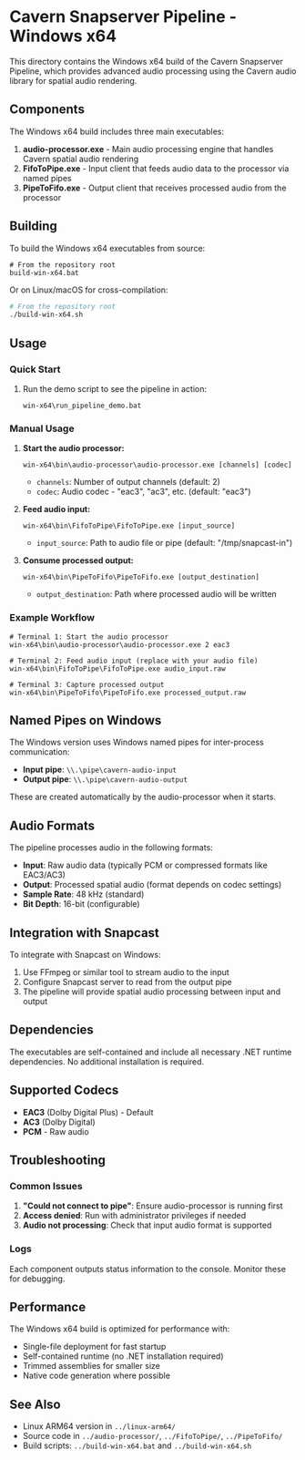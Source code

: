 # Cavern Snapserver Pipeline - Windows x64

This directory contains the Windows x64 build of the Cavern Snapserver Pipeline, which provides advanced audio processing using the Cavern audio library for spatial audio rendering.

## Components

The Windows x64 build includes three main executables:

1. **audio-processor.exe** - Main audio processing engine that handles Cavern spatial audio rendering
2. **FifoToPipe.exe** - Input client that feeds audio data to the processor via named pipes
3. **PipeToFifo.exe** - Output client that receives processed audio from the processor

## Building

To build the Windows x64 executables from source:

```batch
# From the repository root
build-win-x64.bat
```

Or on Linux/macOS for cross-compilation:
```bash
# From the repository root  
./build-win-x64.sh
```

## Usage

### Quick Start

1. Run the demo script to see the pipeline in action:
   ```batch
   win-x64\run_pipeline_demo.bat
   ```

### Manual Usage

1. **Start the audio processor:**
   ```batch
   win-x64\bin\audio-processor\audio-processor.exe [channels] [codec]
   ```
   - `channels`: Number of output channels (default: 2)
   - `codec`: Audio codec - "eac3", "ac3", etc. (default: "eac3")

2. **Feed audio input:**
   ```batch
   win-x64\bin\FifoToPipe\FifoToPipe.exe [input_source]
   ```
   - `input_source`: Path to audio file or pipe (default: "/tmp/snapcast-in")

3. **Consume processed output:**
   ```batch
   win-x64\bin\PipeToFifo\PipeToFifo.exe [output_destination]
   ```
   - `output_destination`: Path where processed audio will be written

### Example Workflow

```batch
# Terminal 1: Start the audio processor
win-x64\bin\audio-processor\audio-processor.exe 2 eac3

# Terminal 2: Feed audio input (replace with your audio file)
win-x64\bin\FifoToPipe\FifoToPipe.exe audio_input.raw

# Terminal 3: Capture processed output
win-x64\bin\PipeToFifo\PipeToFifo.exe processed_output.raw
```

## Named Pipes on Windows

The Windows version uses Windows named pipes for inter-process communication:

- **Input pipe**: `\\.\pipe\cavern-audio-input`
- **Output pipe**: `\\.\pipe\cavern-audio-output`

These are created automatically by the audio-processor when it starts.

## Audio Formats

The pipeline processes audio in the following formats:

- **Input**: Raw audio data (typically PCM or compressed formats like EAC3/AC3)
- **Output**: Processed spatial audio (format depends on codec settings)
- **Sample Rate**: 48 kHz (standard)
- **Bit Depth**: 16-bit (configurable)

## Integration with Snapcast

To integrate with Snapcast on Windows:

1. Use FFmpeg or similar tool to stream audio to the input
2. Configure Snapcast server to read from the output pipe
3. The pipeline will provide spatial audio processing between input and output

## Dependencies

The executables are self-contained and include all necessary .NET runtime dependencies. No additional installation is required.

## Supported Codecs

- **EAC3** (Dolby Digital Plus) - Default
- **AC3** (Dolby Digital)
- **PCM** - Raw audio

## Troubleshooting

### Common Issues

1. **"Could not connect to pipe"**: Ensure audio-processor is running first
2. **Access denied**: Run with administrator privileges if needed
3. **Audio not processing**: Check that input audio format is supported

### Logs

Each component outputs status information to the console. Monitor these for debugging.

## Performance

The Windows x64 build is optimized for performance with:
- Single-file deployment for fast startup
- Self-contained runtime (no .NET installation required)  
- Trimmed assemblies for smaller size
- Native code generation where possible

## See Also

- Linux ARM64 version in `../linux-arm64/`
- Source code in `../audio-processor/`, `../FifoToPipe/`, `../PipeToFifo/`
- Build scripts: `../build-win-x64.bat` and `../build-win-x64.sh`